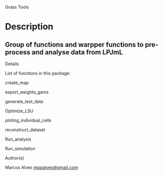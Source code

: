 Grass Tools 

# Description

## Group of functions and warpper functions to pre-process and analyse data from LPJmL

Details

List of functions in this package:

create_map

export_weights_gams

generate_test_data

Optimize_LSU

ploting_individual_cells

reconstruct_dataset

Run_analysis

Run_simulation

Author(s)

Marcos Alves mppalves@gmail.com
